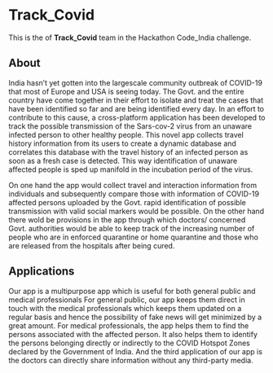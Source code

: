 # Track_Covid
This is the of **Track_Covid** team in the Hackathon Code_India challenge.

## About
India hasn’t yet gotten into the largescale community outbreak of COVID-19 that most of Europe and USA is seeing today. The Govt. and the entire country have come together in their effort to isolate and treat the cases that have been identified so far and are being identified every day. In an effort to contribute to this cause, a cross-platform application has been developed to track the possible transmission of the Sars-cov-2 virus from an unaware infected person to other healthy people. This novel app collects travel history information from its users to create a dynamic database and correlates this database with the travel history of an infected person as soon as a fresh case is detected. This way identification of unaware affected people is sped up manifold in the incubation period of the virus.

On one hand the app would collect travel and interaction information from individuals and
subsequently compare those with information of COVID-19 affected persons uploaded by the Govt.
rapid identification of possible transmission with valid social markers would be possible. On the
other hand there wold be provisions in the app through which doctors/ concerned Govt. authorities
would be able to keep track of the increasing number of people who are in enforced quarantine or
home quarantine and those who are released from the hospitals after being cured.

## Applications
Our app is a multipurpose app which is useful for both general public and medical professionals
For general public, our app keeps them direct in touch with the medical professionals which keeps them updated on a regular basis and hence the possibility of fake news will get minimized by a great amount.
For medical professionals, the app helps them to find the persons associated with the affected person. It also helps them to identify the persons belonging directly or indirectly to the COVID Hotspot Zones declared by the Government of India. And the third application of our app is the doctors can directly share information without any third-party media.
